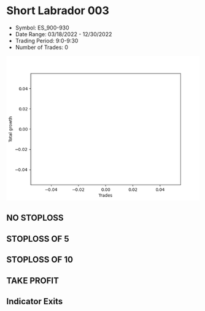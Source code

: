 # Short Labrador 003 
- Symbol: ES_900-930
- Date Range: 03/18/2022 - 12/30/2022
- Trading Period: 9:0-9:30
- Number of Trades: 0

![Plot](ShortLabrador003ES_900-930.png)
## NO STOPLOSS














## STOPLOSS OF 5














## STOPLOSS OF 10














## TAKE PROFIT











## Indicator Exits



